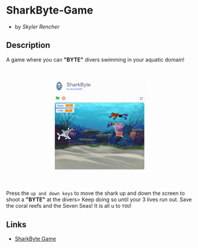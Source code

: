 # SharkByte-Game

  - by *Skyler Rencher*

  ## Description
A game where you can **"BYTE"** divers swimming in your aquatic domain! 

  <br>    
  <p align=center>
    <img src="assets\img\SharkByte Game.png" alt="SharkByte game" width= 50% height= 50%>
  </p>
  <br>

Press the `up and down keys` to move the shark up and down the screen to shoot a **"BYTE"** at the divers> Keep doing so until your 3 lives run out. Save the coral reefs and the Seven Seas! It is all u to `YOU`!

  ## Links

* [SharkByte Game](https://scratch.mit.edu/projects/414257524)